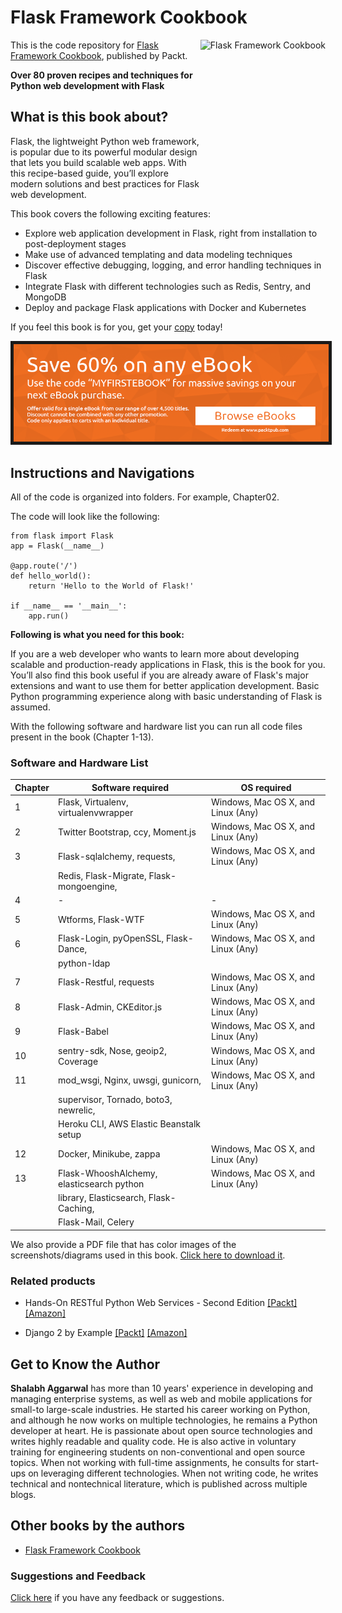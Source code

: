 # Flask Framework Cookbook

<a href="https://www.packtpub.com/web-development/flask-framework-cookbook-second-edition?utm_source=github&utm_medium=repository&utm_campaign=9781789951295"><img src="https://www.packtpub.com/media/catalog/product/cache/e4d64343b1bc593f1c5348fe05efa4a6/9/7/9781789951295-original.png" alt="Flask Framework Cookbook" height="256px" align="right"></a>

This is the code repository for [Flask Framework Cookbook](https://www.packtpub.com/web-development/flask-framework-cookbook-second-edition?utm_source=github&utm_medium=repository&utm_campaign=9781789951295), published by Packt.

**Over 80 proven recipes and techniques for Python web development with Flask**

## What is this book about?
Flask, the lightweight Python web framework, is popular due to its powerful modular design that lets you build scalable web apps. With this recipe-based guide, you’ll explore modern solutions and best practices for Flask web development.

This book covers the following exciting features: 
* Explore web application development in Flask, right from installation to post-deployment stages
* Make use of advanced templating and data modeling techniques
* Discover effective debugging, logging, and error handling techniques in Flask
* Integrate Flask with different technologies such as Redis, Sentry, and MongoDB
* Deploy and package Flask applications with Docker and Kubernetes

If you feel this book is for you, get your [copy](https://www.amazon.com/dp/1789951291) today!

<a href="https://www.packtpub.com/?utm_source=github&utm_medium=banner&utm_campaign=GitHubBanner"><img src="https://raw.githubusercontent.com/PacktPublishing/GitHub/master/GitHub.png" 
alt="https://www.packtpub.com/" border="5" /></a>


## Instructions and Navigations
All of the code is organized into folders. For example, Chapter02.

The code will look like the following:
```
from flask import Flask 
app = Flask(__name__) 
 
@app.route('/') 
def hello_world(): 
    return 'Hello to the World of Flask!' 
 
if __name__ == '__main__': 
    app.run() 
```

**Following is what you need for this book:**

If you are a web developer who wants to learn more about developing scalable and production-ready applications in Flask, this is the book for you. You’ll also find this book useful if you are already aware of Flask's major extensions and want to use them for better application development. Basic Python programming experience along with basic understanding of Flask is assumed.

With the following software and hardware list you can run all code files present in the book (Chapter 1-13).

### Software and Hardware List

| Chapter  | Software required                         | OS required                        |
| -------- | ------------------------------------      | -----------------------------------|
| 1        | Flask, Virtualenv, virtualenvwrapper      | Windows, Mac OS X, and Linux (Any) |
| 2        | Twitter Bootstrap, ccy, Moment.js         | Windows, Mac OS X, and Linux (Any) |
| 3        | Flask-sqlalchemy, requests,               | Windows, Mac OS X, and Linux (Any) |
|          | Redis, Flask-Migrate, Flask-mongoengine,  |                                    |
| 4        | -                                         | -                                  |
| 5        | Wtforms, Flask-WTF                        | Windows, Mac OS X, and Linux (Any) |
| 6        | Flask-Login, pyOpenSSL, Flask-Dance,      | Windows, Mac OS X, and Linux (Any) |                                 
|          |  python-ldap                              |                                    |
| 7        | Flask-Restful, requests                   | Windows, Mac OS X, and Linux (Any) |
| 8        | Flask-Admin, CKEditor.js                  | Windows, Mac OS X, and Linux (Any) |
| 9        | Flask-Babel                               | Windows, Mac OS X, and Linux (Any) |
| 10       | sentry-sdk, Nose, geoip2, Coverage        | Windows, Mac OS X, and Linux (Any) |
| 11       | mod_wsgi, Nginx, uwsgi, gunicorn,         | Windows, Mac OS X, and Linux (Any) |                                   
|          | supervisor, Tornado, boto3, newrelic,     |                                    |                                  
|          | Heroku CLI, AWS Elastic Beanstalk setup   |                                    |
| 12       | Docker, Minikube, zappa                   | Windows, Mac OS X, and Linux (Any) |
| 13       | Flask-WhooshAlchemy, elasticsearch python | Windows, Mac OS X, and Linux (Any) |                                    
|          | library, Elasticsearch, Flask-Caching,    |                                    |
|          | Flask-Mail, Celery                        |                                    |

We also provide a PDF file that has color images of the screenshots/diagrams used in this book. [Click here to download it](https://static.packt-cdn.com/downloads/9781789951295_ColorImages.pdf).


### Related products <Other books you may enjoy>
* Hands-On RESTful Python Web Services - Second Edition [[Packt]](https://www.packtpub.com/application-development/hands-restful-python-web-services-second-edition?utm_source=github&utm_medium=repository&utm_campaign=9781789532227) [[Amazon]](https://www.amazon.com/dp/1789532221)

* Django 2 by Example [[Packt]](Django%202%20by%20Example?utm_source=github&utm_medium=repository&utm_campaign=9781788472487) [[Amazon]](https://www.amazon.com/dp/1788472489)

## Get to Know the Author
**Shalabh Aggarwal**
has more than 10 years' experience in developing and managing enterprise systems, as well as web and mobile applications for small-to large-scale industries. He started his career working on Python, and although he now works on multiple technologies, he remains a Python developer at heart. He is passionate about open source technologies and writes highly readable and quality code. 
He is also active in voluntary training for engineering students on non-conventional and open source topics. When not working with full-time assignments, he consults for start-ups on leveraging different technologies. When not writing code, he writes technical and nontechnical literature, which is published across multiple blogs.

## Other books by the authors
* [Flask Framework Cookbook](Flask%20Framework%20Cookbook?utm_source=github&utm_medium=repository&utm_campaign=9781783983407)

### Suggestions and Feedback
[Click here](https://docs.google.com/forms/d/e/1FAIpQLSdy7dATC6QmEL81FIUuymZ0Wy9vH1jHkvpY57OiMeKGqib_Ow/viewform) if you have any feedback or suggestions.
